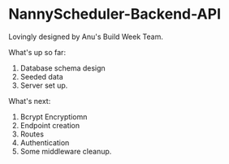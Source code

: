# NannyScheduler-Backend-API

Lovingly designed by Anu's Build Week Team. 

What's up so far: 
1. Database schema design
2. Seeded data
3. Server set up. 

What's next:
1. Bcrypt Encryptiomn
2. Endpoint creation
3. Routes
4. Authentication
5. Some middleware cleanup. 
